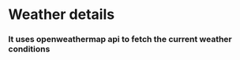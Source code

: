 <h1>Weather details</h1>

<h3>It uses openweathermap api to fetch the current weather conditions</h3>
